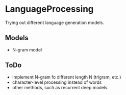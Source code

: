 # LanguageProcessing
Trying out different language generation models.

## Models
* N-gram model

## ToDo
* implement N-gram fo different length N (trigram, etc.)
* character-level processing instead of words
* other methods, such as recurrent deep models
